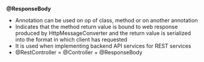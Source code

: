 **@ResponseBody**

* Annotation can be used on op of class, method or on another annotation
* Indicates that the method return value is bound to web response produced by HttpMessageConverter and the return value is serialized into the format in which client has requested
* It is used when implementing backend API services for REST services
* @RestController = @Controller + @ResponseBody